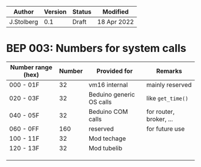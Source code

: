 | Author              | Version | Status   | Modified    |
| ------------------- | ------- | -------- | ----------- |
| J.Stolberg          | 0.1     | Draft    | 18 Apr 2022 |



# BEP 003: Numbers for system calls



| Number range (hex) | Number | Provided for             | Remarks                 |
| ------------------ | ------ | ------------------------ | ----------------------- |
| 000 - 01F          | 32     | vm16 internal            | mainly reserved         |
| 020 - 03F          | 32     | Beduino generic OS calls | like `get_time()`       |
| 040 - 05F          | 32     | Beduino COM calls        | for router, broker, ... |
| 060 - 0FF          | 160    | reserved                 | for future use          |
| 100 - 11F          | 32     | Mod techage              |                         |
| 120 - 13F          | 32     | Mod tubelib              |                         |
|                    |        |                          |                         |
|                    |        |                          |                         |
|                    |        |                          |                         |

